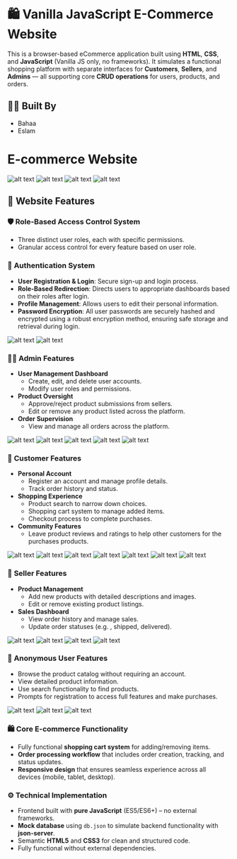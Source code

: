 # 🛍️ Vanilla JavaScript E-Commerce Website

This is a browser-based eCommerce application built using **HTML**, **CSS**, and **JavaScript** (Vanilla JS only, no frameworks). It simulates a functional shopping platform with separate interfaces for **Customers**, **Sellers**, and **Admins** — all supporting core **CRUD operations** for users, products, and orders.

## 👨‍💻 Built By

- Bahaa
- Eslam

# E-commerce Website
![alt text](assets/ReadmeImages/image-12.png)
![alt text](assets/ReadmeImages/image-13.png)
![alt text](assets/ReadmeImages/image-14.png)
![alt text](assets/ReadmeImages/image-15.png)

## 🌟 Website Features


### 🛡️ **Role-Based Access Control System**
- Three distinct user roles, each with specific permissions.
- Granular access control for every feature based on user role.

### 🔐 **Authentication System**
- **User Registration & Login**: Secure sign-up and login process.
- **Role-Based Redirection**: Directs users to appropriate dashboards based on their roles after login.
- **Profile Management**: Allows users to edit their personal information.
- **Password Encryption**: All user passwords are securely hashed and encrypted using a robust encryption method, ensuring safe storage and retrieval during login.

![alt text](assets/ReadmeImages/image-1.png)
![alt text](assets/ReadmeImages/image-2.png)

### 👨‍💼 **Admin Features**
- **User Management Dashboard**
  - Create, edit, and delete user accounts.
  - Modify user roles and permissions.
- **Product Oversight**
  - Approve/reject product submissions from sellers.
  - Edit or remove any product listed across the platform.
- **Order Supervision**
  - View and manage all orders across the platform.

![alt text](assets/ReadmeImages/image-3.png)
![alt text](assets/ReadmeImages/image-4.png)
![alt text](assets/ReadmeImages/image-5.png)
![alt text](assets/ReadmeImages/image-6.png)
![alt text](assets/ReadmeImages/image-7.png)

### 🛒 **Customer Features**
- **Personal Account**
  - Register an account and manage profile details.
  - Track order history and status.
- **Shopping Experience**
  - Product search to narrow down choices.
  - Shopping cart system to manage added items.
  - Checkout process to complete purchases.
- **Community Features**
  - Leave product reviews and ratings to help other customers for the purchases products.

![alt text](assets/ReadmeImages/image-8.png)
![alt text](assets/ReadmeImages/image-9.png)
![alt text](assets/ReadmeImages/image-16.png)
![alt text](assets/ReadmeImages/image-17.png)
![alt text](assets/ReadmeImages/image-23.png)
![alt text](assets/ReadmeImages/image-24.png)
![alt text](assets/ReadmeImages/image-25.png)

### 🏪 **Seller Features**
- **Product Management**
  - Add new products with detailed descriptions and images.
  - Edit or remove existing product listings.
- **Sales Dashboard**
  - View order history and manage sales.
  - Update order statuses (e.g. , shipped, delivered).

![alt text](assets/ReadmeImages/image-18.png)
![alt text](assets/ReadmeImages/image-20.png)
![alt text](assets/ReadmeImages/image-21.png)
![alt text](assets/ReadmeImages/image-22.png)


### 👤 **Anonymous User Features**
- Browse the product catalog without requiring an account.
- View detailed product information.
- Use search functionality to find products.
- Prompts for registration to access full features and make purchases.

![alt text](assets/ReadmeImages/image-27.png)
![alt text](assets/ReadmeImages/image-28.png)
![alt text](assets/ReadmeImages/image-29.png)

### 🛍️ **Core E-commerce Functionality**
- Fully functional **shopping cart system** for adding/removing items.
- **Order processing workflow** that includes order creation, tracking, and status updates.
- **Responsive design** that ensures seamless experience across all devices (mobile, tablet, desktop).

### ⚙️ **Technical Implementation**
- Frontend built with **pure JavaScript** (ES5/ES6+) – no external frameworks.
- **Mock database** using `db.json` to simulate backend functionality with **json-server**.
- Semantic **HTML5** and **CSS3** for clean and structured code.
- Fully functional without external dependencies.
